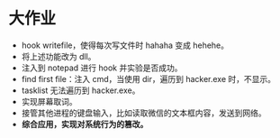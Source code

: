 # 大作业

- hook writefile，使得每次写文件时 hahaha 变成 hehehe。
- 将上述功能改为 dll。
- 注入到 notepad 进行 hook 并实验是否成功。
- find first file：注入 cmd，当使用 dir，遍历到 hacker.exe 时，不显示。
- tasklist 无法遍历到 hacker.exe。
- 实现屏幕取词。
- 接管其他进程的键盘输入，比如读取微信的文本框内容，发送到网络。
- **综合应用，实现对系统行为的篡改。**

